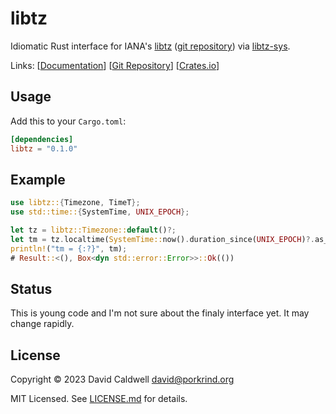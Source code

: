 libtz
=====

Idiomatic Rust interface for IANA's [libtz](https://www.iana.org/time-zones)
([git repository](https://github.com/eggert/tz))
via [libtz-sys](https://github.com/caldwell/libtz-sys).

Links: [[Documentation](https://docs.rs/libtz/latest)]
       [[Git Repository](https://github.com/caldwell/libtz)]
       [[Crates.io](https://crates.io/crates/libtz)]

Usage
-----

Add this to your `Cargo.toml`:

```toml
[dependencies]
libtz = "0.1.0"
```

Example
-------

```rust
use libtz::{Timezone, TimeT};
use std::time::{SystemTime, UNIX_EPOCH};

let tz = libtz::Timezone::default()?;
let tm = tz.localtime(SystemTime::now().duration_since(UNIX_EPOCH)?.as_secs() as TimeT)?;
println!("tm = {:?}", tm);
# Result::<(), Box<dyn std::error::Error>>::Ok(())
```

Status
------
This is young code and I'm not sure about the finaly interface yet. It may
change rapidly.

License
-------
Copyright © 2023 David Caldwell <david@porkrind.org>

MIT Licensed. See [LICENSE.md](LICENSE.md) for details.
